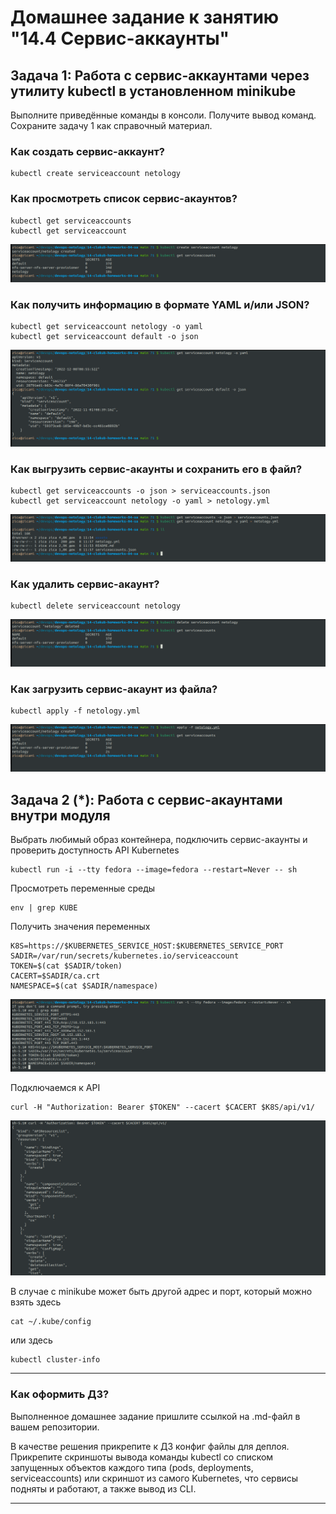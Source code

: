 # Домашнее задание к занятию "14.4 Сервис-аккаунты"

## Задача 1: Работа с сервис-аккаунтами через утилиту kubectl в установленном minikube

Выполните приведённые команды в консоли. Получите вывод команд. Сохраните
задачу 1 как справочный материал.

### Как создать сервис-аккаунт?

```
kubectl create serviceaccount netology
```

### Как просмотреть список сервис-акаунтов?

```
kubectl get serviceaccounts
kubectl get serviceaccount
```

![pic01](https://github.com/arhipovea/devops-netology/blob/main/14-clokub-homeworks-04-sa/assets/pic01.png)

### Как получить информацию в формате YAML и/или JSON?

```
kubectl get serviceaccount netology -o yaml
kubectl get serviceaccount default -o json
```

![pic02](https://github.com/arhipovea/devops-netology/blob/main/14-clokub-homeworks-04-sa/assets/pic02.png)

### Как выгрузить сервис-акаунты и сохранить его в файл?

```
kubectl get serviceaccounts -o json > serviceaccounts.json
kubectl get serviceaccount netology -o yaml > netology.yml
```

![pic03](https://github.com/arhipovea/devops-netology/blob/main/14-clokub-homeworks-04-sa/assets/pic03.png)

### Как удалить сервис-акаунт?

```
kubectl delete serviceaccount netology
```

![pic04](https://github.com/arhipovea/devops-netology/blob/main/14-clokub-homeworks-04-sa/assets/pic04.png)

### Как загрузить сервис-акаунт из файла?

```
kubectl apply -f netology.yml
```

![pic05](https://github.com/arhipovea/devops-netology/blob/main/14-clokub-homeworks-04-sa/assets/pic05.png)

## Задача 2 (*): Работа с сервис-акаунтами внутри модуля

Выбрать любимый образ контейнера, подключить сервис-акаунты и проверить
доступность API Kubernetes

```
kubectl run -i --tty fedora --image=fedora --restart=Never -- sh
```

Просмотреть переменные среды

```
env | grep KUBE
```

Получить значения переменных

```
K8S=https://$KUBERNETES_SERVICE_HOST:$KUBERNETES_SERVICE_PORT
SADIR=/var/run/secrets/kubernetes.io/serviceaccount
TOKEN=$(cat $SADIR/token)
CACERT=$SADIR/ca.crt
NAMESPACE=$(cat $SADIR/namespace)
```

![pic06](https://github.com/arhipovea/devops-netology/blob/main/14-clokub-homeworks-04-sa/assets/pic06.png)

Подключаемся к API

```
curl -H "Authorization: Bearer $TOKEN" --cacert $CACERT $K8S/api/v1/
```

![pic07](https://github.com/arhipovea/devops-netology/blob/main/14-clokub-homeworks-04-sa/assets/pic07.png)

В случае с minikube может быть другой адрес и порт, который можно взять здесь

```
cat ~/.kube/config
```

или здесь

```
kubectl cluster-info
```

---

### Как оформить ДЗ?

Выполненное домашнее задание пришлите ссылкой на .md-файл в вашем репозитории.

В качестве решения прикрепите к ДЗ конфиг файлы для деплоя. Прикрепите скриншоты вывода команды kubectl со списком запущенных объектов каждого типа (pods, deployments, serviceaccounts) или скриншот из самого Kubernetes, что сервисы подняты и работают, а также вывод из CLI.

---